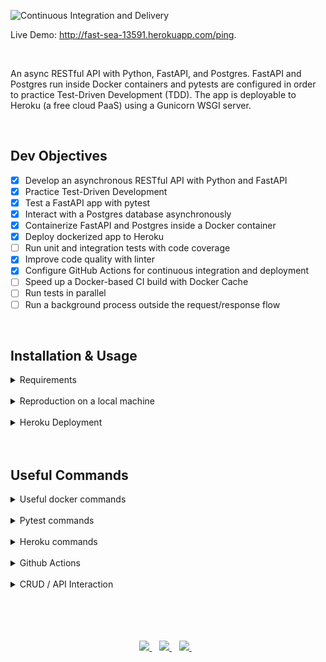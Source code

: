 
![Continuous Integration and Delivery](https://github.com/jordanhoare/fastapi-api/workflows/Continuous%20Integration%20and%20Delivery/badge.svg?branch=main)

Live Demo:  http://fast-sea-13591.herokuapp.com/ping.

</br>

An async RESTful API with Python, FastAPI, and Postgres. FastAPI and Postgres run inside Docker containers and pytests are configured in order to practice Test-Driven Development (TDD).  The app is deployable to Heroku (a free cloud PaaS) using a Gunicorn WSGI server.

</br>


## Dev Objectives
- [x] Develop an asynchronous RESTful API with Python and FastAPI
- [x] Practice Test-Driven Development
- [x] Test a FastAPI app with pytest
- [x] Interact with a Postgres database asynchronously
- [x] Containerize FastAPI and Postgres inside a Docker container
- [x] Deploy dockerized app to Heroku
- [ ] Run unit and integration tests with code coverage
- [x] Improve code quality with linter
- [x] Configure GitHub Actions for continuous integration and deployment
- [ ] Speed up a Docker-based CI build with Docker Cache
- [ ] Run tests in parallel
- [ ] Run a background process outside the request/response flow

</br>



## Installation & Usage

<details>
  <summary>Requirements</summary>

</br>

- [Git](https://git-scm.com/) for command-line interface 
- [Pyenv](https://github.com/pyenv/pyenv) for Python version management tool
- [Poetry](https://python-poetry.org/docs/) for dependency management and packaging
- [Docker](https://docs.docker.com/get-docker/) for developing, shipping, and running applications
- [Heroku CLI](https://devcenter.heroku.com/articles/heroku-cli) for cloud deployment
</details>

</br>

<details>
  <summary>Reproduction on a local machine</summary>

</br>

- Clone the GitHub repository to an empty folder on your local machine:
    ```
    gh repo clone jordanhoare/fastapi-api
    ```
- Initialise poetry:
    ```
    poetry build
    ```
- Build a docker image and run the container in detached mode:
    ```
    docker-compose build
    docker-compose up -d
    docker-compose logs web
    ```
- Check the logs of the web service:
    ```
    docker-compose logs web
    ```
</details>

</br>


<details>
  <summary>Heroku Deployment</summary>

</br>

* fast-sea-13591: change to the name of the Heroku app 

- Login:
    ```
    heroku login
    ```
- Create a new app:
    ```
    heroku create
    ```
- Register container:
    ```
    heroku container:login
    ```
- Provision a Postgres database:
    ```
    heroku addons:create heroku-postgresql:hobby-dev --app
    ```
- Build the production image:
    ```
    docker build -f project/Dockerfile.prod -t registry.heroku.com/fast-sea-13591/web ./project
    ```
- Push image to registry:
    ```
    docker push registry.heroku.com/fast-sea-13591/web:latest
    ```
- Release the image:
    ```
    heroku container:release web --app fast-sea-13591
    ```
- Apply the migrations:
    ```
    heroku run aerich upgrade --app fast-sea-13591
    ```
</details>

</details>

</br>

</br>

## Useful Commands

<details>
  <summary>Useful docker commands</summary>

</br>

- Bring down the containers and volumes
    ```
    docker-compose down -v
    ```
- Build the image and spin up the two containers:
    ```
    docker-compose up -d --build
    ```
- Apply migration:
    ```
    docker-compose exec web aerich upgrade
    ```
- Access data tables via psql:
    ```
    docker-compose exec web-db psql -U postgres
    \c web_dev
    \dt
    ```
- With the containers up and running, run the tests:
    ```
    docker-compose exec web python -m pytest
    ```
- Generate schema via Tortoise:
    ```
    docker-compose exec web python app/db.py
    ```
- Create the first migration (Aerich init):
    ```
    docker-compose exec web aerich init-db
    ```
- Define entrypoint:
    ```
    chmod +x project/entrypoint.sh
    ```
- Code quality:
    ```
    docker-compose exec web black . --check
    docker-compose exec web isort . --check-only
    docker-compose exec web flake8 .
    ```
</details>

</br>

<details>
  <summary>Pytest commands</summary>

</br>
D:\CompSci\Projects\fastapi-api\README.md
- Normal run
    ```
    docker-compose exec web python -m pytest
    ```
- Disable warnings
    ```
    docker-compose exec web python -m pytest -p no:warnings
    ```
- Run only the last failed tests
    ```
    docker-compose exec web python -m pytest --lf
    ```
- Run only the tests with names that match the string expression
    ```
    docker-compose exec web python -m pytest -k "summary and not test_read_summary"
    ```
- Stop the test session after the first failure
    ```
    docker-compose exec web python -m pytest -x
    ```
- Enter PDB after first failure then end the test session
    ```
    docker-compose exec web python -m pytest -x --pdb
    ```
- Stop the test run after two failures
    ```
    docker-compose exec web python -m pytest --maxfail=2
    ```
- Show local variables in tracebacks
    ```
    docker-compose exec web python -m pytest -l
    ```
- List the 2 slowest tests
    ```
    docker-compose exec web python -m pytest --durations=2
    ```
</br>

</details>

</br>

<details>
  <summary>Heroku commands</summary>

</br>

* fast-sea-13591: change to the name of the Heroku app 

- Provision a Postgres database:
    ```
    heroku addons:create heroku-postgresql:hobby-dev --app
    ```
- Build the production image:
    ```
    docker build -f project/Dockerfile.prod -t registry.heroku.com/fast-sea-13591/web ./project
    ```
- To test locally, spin up the container:
    ```
    docker run --name fastapi-tdd -e PORT=8765 -e DATABASE_URL=sqlite://sqlite.db -p 5003:8765 registry.heroku.com/fast-sea-13591/web:latest
        test @ http://localhost:5003/ping/
    ```
- Bring down the container:
    ```
    docker rm fastapi-tdd -f
    ```
- Push image to registry:
    ```
    docker push registry.heroku.com/fast-sea-13591/web:latest
    ```
- Release the image:
    ```
    heroku container:release web --app fast-sea-13591
    ```
- Apply the migrations:
    ```
    heroku run aerich upgrade --app fast-sea-13591
    ```
</details>

</br>

<details>
  <summary>Github Actions</summary>

</br>

- Build and tag the image:
    ```
    docker build -f project/Dockerfile.prod -t docker.pkg.github.com/<USERNAME>/<REPOSITORY_NAME>/summarizer:latest ./project
    ```
-  Authenticate to GitHub Packages with Docker:
    ```
    docker login docker.pkg.github.com -u <USERNAME> -p <TOKEN>
    ```
-  Push the image to the Container registry on GitHub Packages
    ```
    docker push docker.pkg.github.com/<USERNAME>/<REPOSITORY_NAME>/summarizer:latest
    ```
</details>

</br>

<details>
  <summary>CRUD / API Interaction</summary>

</br>

- Test routes locally with HTTPie:
    ```
    http --json POST http://localhost:8004/summaries/ url=https://testerwebsite.io
    ```
- Test routes of deployed container with HTTPie:
    ```
    http --json POST https://fast-sea-13591.herokuapp.com/summaries/ url=https://testerwebsite.io
    ```
</details>

</br>

</br>

</br>

</br>

<p align="center">
    <a href="https://www.linkedin.com/in/jordan-hoare/">
        <img src="https://img.shields.io/badge/LinkedIn-0077B5?style=for-the-badge&logo=linkedin&logoColor=white" />
    </a>&nbsp;&nbsp;
    <a href="https://www.kaggle.com/jordanhoare">
        <img src="https://img.shields.io/badge/Kaggle-20BEFF?style=for-the-badge&logo=Kaggle&logoColor=white" />
    </a>&nbsp;&nbsp;
    <a href="mailto:jordanhoare0@gmail.com">
        <img src="https://img.shields.io/badge/Gmail-D14836?style=for-the-badge&logo=gmail&logoColor=white" />
    </a>&nbsp;&nbsp;
</p>


